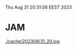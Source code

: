 Thu Aug 31 20:31:06 EEST 2023
# JAM
<a href='./cache/202308/31_20.log'>./cache/202308/31_20.log</a>
